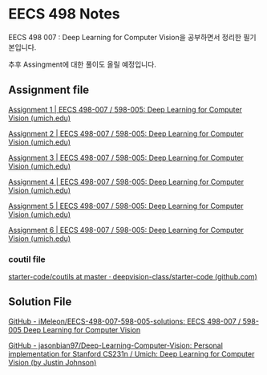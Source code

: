 # EECS 498 Notes

EECS 498 007 : Deep Learning for Computer Vision을 공부하면서 정리한 필기본입니다.

추후 Assingment에 대한 풀이도 올릴 예정입니다.

## Assignment file

[Assignment 1 | EECS 498-007 / 598-005: Deep Learning for Computer Vision (umich.edu)](https://web.eecs.umich.edu/~justincj/teaching/eecs498/FA2019/assignment1.html)

[Assignment 2 | EECS 498-007 / 598-005: Deep Learning for Computer Vision (umich.edu)](https://web.eecs.umich.edu/~justincj/teaching/eecs498/FA2019/assignment2.html)

[Assignment 3 | EECS 498-007 / 598-005: Deep Learning for Computer Vision (umich.edu)](https://web.eecs.umich.edu/~justincj/teaching/eecs498/FA2019/assignment3.html)

[Assignment 4 | EECS 498-007 / 598-005: Deep Learning for Computer Vision (umich.edu)](https://web.eecs.umich.edu/~justincj/teaching/eecs498/FA2019/assignment4.html)

[Assignment 5 | EECS 498-007 / 598-005: Deep Learning for Computer Vision (umich.edu)](https://web.eecs.umich.edu/~justincj/teaching/eecs498/FA2019/assignment5.html)

[Assignment 6 | EECS 498-007 / 598-005: Deep Learning for Computer Vision (umich.edu)](https://web.eecs.umich.edu/~justincj/teaching/eecs498/FA2019/assignment6.html)

### coutil file

[starter-code/coutils at master · deepvision-class/starter-code (github.com)](https://github.com/deepvision-class/starter-code/tree/master/coutils)

## Solution File

[GitHub - iMeleon/EECS-498-007-598-005-solutions: EECS 498-007 / 598-005 Deep Learning for Computer Vision](https://github.com/iMeleon/EECS-498-007-598-005-solutions)

[GitHub - jasonbian97/Deep-Learning-Computer-Vision: Personal implementation for Stanford CS231n / Umich: Deep Learning for Computer Vision (by Justin Johnson)](https://github.com/jasonbian97/Deep-Learning-Computer-Vision)
